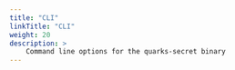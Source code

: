 ```yaml
---
title: "CLI"
linkTitle: "CLI"
weight: 20
description: >
    Command line options for the quarks-secret binary
---
```


